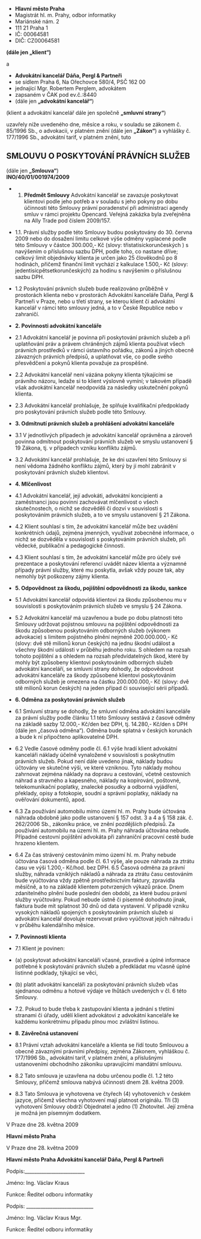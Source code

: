 * **Hlavní město Praha**  
* Magistrát hl. m. Prahy, odbor informatiky
* Mariánské nám. 2
* 111 21 Praha 1
* IČ: 00064581
* DIČ: CZ00064581

**(dále jen „klient“)**

a  

* **Advokátní kancelář Dáňa, Pergl & Partneři**
* se sídlem Praha 6, Na Ořechovce 580/4, PSČ 162 00
* jednající Mgr. Robertem Perglem, advokátem
* zapsaném v ČAK pod ev.č.:8440
* (dále jen **„advokátní kancelář“**)

(klient a advokátní kancelář dále jen společně **„smluvní strany“**)

uzavřely níže uvedeného dne, měsíce a roku, v souladu se zákonem č. 85/1996 Sb., o advokacii, v platném znění (dále jen **„Zákon“**) a vyhlášky č. 177/1996 Sb., advokátní tarif, v platném znění,
tuto

## SMLOUVU O POSKYTOVÁNÍ PRÁVNÍCH SLUŽEB

(dále jen **„Smlouva“**)  
**INO/40/01/001974/2009**  

* 1. **Předmět Smlouvy**
Advokátní kancelář se zavazuje poskytovat klientovi podle jeho potřeb a v souladu s jeho
pokyny po dobu účinnosti této Smlouvy právní poradenství při administraci agendy smluv v
rámci projektu Opencard.
Veřejná zakázka byla zveřejněna na Ally Trade pod číslem 2009/157.

* 1.1. Právní služby podle této Smlouvy budou poskytovány do 30. června 2009 nebo do dosažení
limitu celkové výše odměny vyplacené podle této Smlouvy v částce 300.000,- Kč (slovy:
třistatisíckorunčeských ) s navýšením o příslušnou sazbu DPH, podle toho, co nastane dříve;
celkový limit objednávky klienta je určen jako 25 člověkodnů po 8 hodinách, přičemž finanční
limit vychází z kalkulace 1.500,- Kč (slovy: jedentisícpětsetkorunčeských) za hodinu
s navýšením o příslušnou sazbu DPH.

* 1.2 Poskytování právních služeb bude realizováno průběžně v prostorách klienta nebo
v prostorách Advokátní kanceláře Dáňa, Pergl & Partneři v Praze, nebo u třetí strany, se
kterou klient či advokátní kancelář v rámci této smlouvy jedná, a to v České Republice nebo v
zahraničí.

* **2. Povinnosti advokátní kanceláře**

* 2.1 Advokátní kancelář je povinna při poskytování právních služeb a při uplatňování práv a
právem chráněných zájmů klienta používat všech právních prostředků v rámci ústavního
pořádku, zákonů a jiných obecně závazných právních předpisů, a uplatňovat vše, co podle
svého přesvědčení a pokynů klienta považuje za prospěšné.

* 2.2 Advokátní kancelář není vázána pokyny klienta týkajícími se právního názoru, ledaže si to
klient výslovně vymíní; v takovém případě však advokátní kancelář neodpovídá za následky
uskutečnění pokynů klienta.

* 2.3 Advokátní kancelář prohlašuje, že splňuje kvalifikační předpoklady pro poskytování právních
služeb podle této Smlouvy.

* **3. Odmítnutí právních služeb a prohlášení advokátní kanceláře**

* 3.1 V jednotlivých případech je advokátní kancelář oprávněna a zároveň povinna odmítnout
poskytování právních služeb ve smyslu ustanovení § 19 Zákona, tj. v případech vzniku
konfliktu zájmů.

* 3.2 Advokátní kancelář prohlašuje, že ke dni uzavření této Smlouvy si není vědoma žádného
konfliktu zájmů, který by jí mohl zabránit v poskytování právních služeb klientovi.

* **4. Mlčenlivost**

* 4.1 Advokátní kancelář, její advokáti, advokátní koncipienti a zaměstnanci jsou povinni
zachovávat mlčenlivost o všech skutečnostech, o nichž se dozvěděli či dozví v souvislosti
s poskytováním právních služeb, a to ve smyslu ustanovení § 21 Zákona.

* 4.2 Klient souhlasí s tím, že advokátní kancelář může bez uvádění konkrétních údajů, zejména
jmenných, využívat zobecněné informace, o nichž se dozvěděla v souvislosti s poskytováním
právních služeb, při vědecké, publikační a pedagogické činnosti.

* 4.3 Klient souhlasí s tím, že advokátní kancelář může pro účely své prezentace a poskytování
referencí uvádět název klienta a významné případy právní služby, které mu poskytla, avšak
vždy pouze tak, aby nemohly být poškozeny zájmy klienta.

* **5. Odpovědnost za škodu, pojištění odpovědnosti za škodu, sankce** 

* 5.1 Advokátní kancelář odpovídá klientovi za škodu způsobenou mu v souvislosti s poskytováním
právních služeb ve smyslu § 24 Zákona.

* 5.2 Advokátní kancelář má uzavřenou a bude po dobu platnosti této Smlouvy udržovat pojistnou
smlouvu na pojištění odpovědnosti za škodu způsobenou poskytováním odborných služeb
(výkonem advokacie) s limitem pojistného plnění nejméně 200.000.000,- Kč (slovy: dvě stě
milionů korun českých) na jednu škodní událost a všechny škodní události v průběhu jednoho
roku. S ohledem na rozsah tohoto pojištění a s ohledem na rozsah předvídatelných škod, které
by mohly být způsobeny klientovi poskytováním odborných služeb advokátní kanceláří, se
smluvní strany dohodly, že odpovědnost advokátní kanceláře za škody způsobené klientovi
poskytováním odborných služeb je omezena na částku 200.000.000,- Kč (slovy: dvě stě
milionů korun českých) na jeden případ či související sérii případů.

* **6. Odměna za poskytování právních služeb**

* 6.1 Smluvní strany se dohodly, že smluvní odměna advokátní kanceláře za právní služby podle
článku 1.1 této Smlouvy sestává z časové odměny na základě sazby 12.000,- Kč/den bez DPH,
tj. 14.280,- Kč/den s DPH (dále jen „časová odměna“). Odměna bude splatná v českých
korunách a bude k ní připočteno aplikovatelné DPH.

* 6.2 Vedle časové odměny podle čl. 6.1 výše hradí klient advokátní kanceláři náklady účelně
vynaložené v souvislosti s poskytnutím právních služeb. Pokud není dále uvedeno jinak,
náklady budou účtovány ve skutečné výši, ve které vzniknou. Tyto náklady mohou zahrnovat
zejména náklady na dopravu a cestování, včetně cestovních náhrad a stravného a kapesného,
náklady na kopírování, poštovné, telekomunikační poplatky, znalecké posudky a odborná
vyjádření, překlady, opisy a fotokopie, soudní a správní poplatky, náklady na ověřování
dokumentů, apod.

* 6.3 Za používání automobilu mimo území hl. m. Prahy bude účtována náhrada obdobně jako
podle ustanovení § 157 odst. 3 a 4 a § 158 zák. č. 262/2006 Sb., zákoníku práce, ve znění
pozdějších předpisů. Za používání automobilu na území hl. m. Prahy náhrada účtována
nebude. Případné cestovní pojištění advokáta při zahraniční pracovní cestě bude hrazeno
klientem.

* 6.4 Za čas strávený cestováním mimo území hl. m. Prahy nebude účtována časová odměna podle
čl. 6.1 výše, ale pouze náhrada za ztrátu času ve výši 1.200,- Kč/hod. bez DPH.
6.5 Časová odměna za právní služby, náhrada vzniklých nákladů a náhrada za ztrátu času
cestováním bude vyúčtována vždy zpětně prostřednictvím faktury, zpravidla měsíčně, a to na
základě klientem potvrzených výkazů práce. Dnem zdanitelného plnění bude poslední den
období, za které budou právní služby vyúčtovány. Pokud nebude ústně či písemně dohodnuto
jinak, faktura bude mít splatnost 30 dnů od data vystavení. V případě vzniku vysokých
nákladů spojených s poskytováním právních služeb si advokátní kancelář dovoluje rezervovat
právo vyúčtovat jejich náhradu i v průběhu kalendářního měsíce.

* **7. Povinnosti klienta** 

* 7.1 Klient je povinen:

* (a) poskytovat advokátní kanceláři včasné, pravdivé a úplné informace potřebné
k poskytování právních služeb a předkládat mu včasně úplné listinné podklady, týkající
se věci,

* (b) platit advokátní kanceláři za poskytování právních služeb včas sjednanou odměnu a
hotové výdaje ve lhůtách uvedených v čl. 6 této Smlouvy.
* 7.2. Pokud to bude třeba k zastupování klienta a jednání s třetími stranami či úřady, udělí klient
advokátovi z advokátní kanceláře ke každému konkrétnímu případu plnou moc zvláštní
listinou.

* **8. Závěrečná ustanovení**

* 8.1 Právní vztah advokátní kanceláře a klienta se řídí touto Smlouvou a obecně závaznými
právními předpisy, zejména Zákonem, vyhláškou č. 177/1996 Sb., advokátní tarif, v platném
znění, a příslušnými ustanoveními obchodního zákoníku upravujícími mandátní smlouvu.

* 8.2 Tato smlouva je uzavřena na dobu určenou podle čl. 1.2 této Smlouvy, přičemž smlouva
nabývá účinnosti dnem 28. května 2009.

* 8.3 Tato Smlouva je vyhotovena ve čtyřech (4) vyhotoveních v českém jazyce, přičemž všechna
vyhotovení mají platnost originálu. Tři (3) vyhotovení Smlouvy obdrží Objednatel a jedno (1)
Zhotovitel. Její změna je možná jen písemným dodatkem.

V Praze dne 28. května 2009  

**Hlavní město Praha**  

V Praze dne 28. května 2009  

**Hlavní město Praha Advokátní kancelář Dáňa, Pergl & Partneři**  

Podpis:_________________________  

Jméno: Ing. Václav Kraus  

Funkce: Ředitel odboru informatiky  

Podpis: ____________________________  

Jméno: Ing. Václav Kraus Mgr.  

Funkce: Ředitel odboru informatiky  

